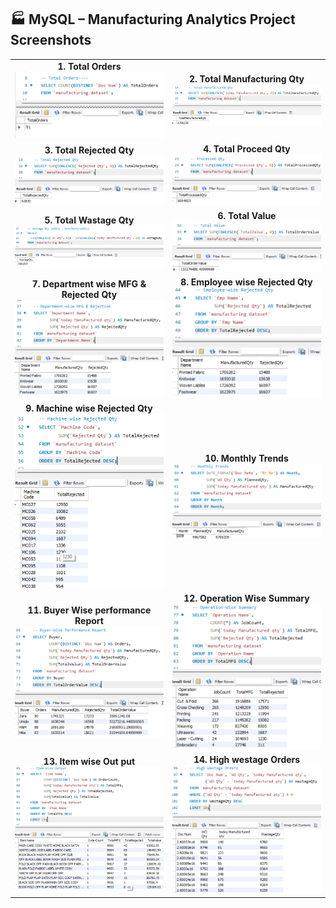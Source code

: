 <h2>🏭 MySQL – Manufacturing Analytics Project Screenshots</h2>

<table>
  <!-- Row 1 -->
  <tr>
    <td align="center" width="50%">
      <strong>1. Total Orders</strong><br>
      <img src="https://github.com/mdsamreen414/MYSQL/blob/main/Manufacturing%20Analytics/Screenshots/Total%20Orders.png?raw=true" width="340">
    </td>
    <td align="center" width="50%">
      <strong>2. Total Manufacturing Qty</strong><br>
      <img src="https://github.com/mdsamreen414/MYSQL/blob/main/Manufacturing%20Analytics/Screenshots/Screenshot%202025-08-20%20190933.png?raw=true" width="340">
    </td>
  </tr>

  <!-- Row 2 -->
  <tr>
    <td align="center">
      <strong>3. Total Rejected Qty</strong><br>
      <img src="https://github.com/mdsamreen414/MYSQL/blob/main/Manufacturing%20Analytics/Screenshots/Screenshot%202025-08-20%20190949.png?raw=true" width="340">
    </td>
    <td align="center">
      <strong>4. Total Proceed Qty</strong><br>
      <img src="https://github.com/mdsamreen414/MYSQL/blob/main/Manufacturing%20Analytics/Screenshots/Screenshot%202025-08-20%20191002.png?raw=true" width="340">
    </td>
  </tr>

  <!-- Row 3 -->
  <tr>
    <td align="center">
      <strong>5. Total Wastage Qty</strong><br>
      <img src="https://github.com/mdsamreen414/MYSQL/blob/main/Manufacturing%20Analytics/Screenshots/Screenshot%202025-08-20%20191021.png?raw=true" width="340">
    </td>
    <td align="center">
      <strong>6. Total Value</strong><br>
      <img src="https://github.com/mdsamreen414/MYSQL/blob/main/Manufacturing%20Analytics/Screenshots/Screenshot%202025-08-20%20191037.png?raw=true" width="340">
    </td>
  </tr>

  <!-- Row 4 -->
  <tr>
    <td align="center">
      <strong>7. Department wise MFG & Rejected Qty</strong><br>
      <img src="https://github.com/mdsamreen414/MYSQL/blob/main/Manufacturing%20Analytics/Screenshots/Screenshot%202025-08-20%20191052.png?raw=true" width="340">
    </td>
    <td align="center">
      <strong>8. Employee wise Rejected Qty</strong><br>
      <img src="https://github.com/mdsamreen414/MYSQL/blob/main/Manufacturing%20Analytics/Screenshots/Screenshot%202025-08-20%20191109.png?raw=true" width="340">
    </td>
  </tr>

  <!-- Row 5 -->
  <tr>
    <td align="center">
      <strong>9. Machine wise Rejected Qty</strong><br>
      <img src="https://github.com/mdsamreen414/MYSQL/blob/main/Manufacturing%20Analytics/Screenshots/Screenshot%202025-08-20%20191128.png?raw=true" width="340">
    </td>
    <td align="center">
      <strong>10. Monthly Trends</strong><br>
      <img src="https://github.com/mdsamreen414/MYSQL/blob/main/Manufacturing%20Analytics/Screenshots/Screenshot%202025-08-20%20191152.png?raw=true" width="340">
    </td>
  </tr>

  <!-- Row 6 -->
  <tr>
    <td align="center">
      <strong>11. Buyer Wise performance Report</strong><br>
      <img src="https://github.com/mdsamreen414/MYSQL/blob/main/Manufacturing%20Analytics/Screenshots/Screenshot%202025-08-20%20191242.png?raw=true" width="340">
    </td>
    <td align="center">
      <strong>12. Operation Wise Summary </strong><br>
      <img src="https://github.com/mdsamreen414/MYSQL/blob/main/Manufacturing%20Analytics/Screenshots/Screenshot%202025-08-20%20191302.png?raw=true" width="340">
    </td>
  </tr>

  <!-- Row 7 -->
  <tr>
    <td align="center">
      <strong>13. Item wise Out put</strong><br>
      <img src="https://github.com/mdsamreen414/MYSQL/blob/main/Manufacturing%20Analytics/Screenshots/Screenshot%202025-08-20%20191327.png?raw=true" width="340">
    </td>
    <td align="center">
      <strong>14. High westage Orders</strong><br>
      <img src="https://github.com/mdsamreen414/MYSQL/blob/main/Manufacturing%20Analytics/Screenshots/Screenshot%202025-08-20%20191343.png?raw=true" width="340">
    </td>
  </tr>
</table>
